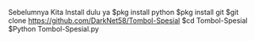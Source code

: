 Sebelumnya Kita Install dulu ya 
$pkg install python
$pkg install git
$git clone https://github.com/DarkNet58/Tombol-Spesial
$cd Tombol-Spesial
$Python Tombol-Spesial.py
